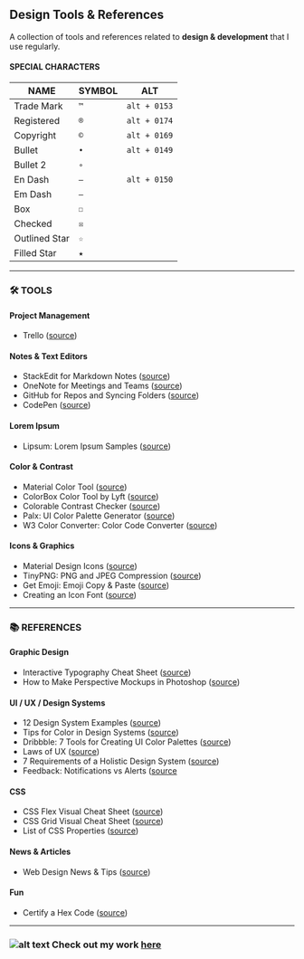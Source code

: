 ## Design Tools & References

A collection of tools and references related to **design & development** that I use regularly.

#### SPECIAL CHARACTERS

| NAME | SYMBOL | ALT |
| --- | --- | --- |
| Trade Mark | `™` | `alt + 0153` |
| Registered | `®` | `alt + 0174` |
| Copyright | `©` | `alt + 0169` |
| Bullet | `•` | `alt + 0149` | 
| Bullet 2 | `∘` |
| En Dash | `–` | `alt + 0150` |
| Em Dash | `—` | 
| Box | `☐` |
| Checked | `☒` |
| Outlined Star | `☆` |
| Filled Star | `★` |


---

### 🛠️ TOOLS

#### Project Management

- Trello ([source](https://www.trello.com))

#### Notes & Text Editors

- StackEdit for Markdown Notes ([source](https://stackedit.io/app#))
- OneNote for Meetings and Teams ([source](https://www.onenote.com))
- GitHub for Repos and Syncing Folders ([source](https://www.github.com))
- CodePen ([source](https://codepen.io/))

#### Lorem Ipsum

- Lipsum: Lorem Ipsum Samples ([source](https://www.lipsum.com/))

#### Color & Contrast

- Material Color Tool ([source](https://material.io/resources/color/#!/?view.left=0&view.right=0&primary.color=6002ee))
- ColorBox Color Tool by Lyft ([source](https://www.colorbox.io/))
- Colorable Contrast Checker ([source](https://colorable.jxnblk.com/bbbbbb/ffffff))
- Palx: UI Color Palette Generator ([source](https://palx.jxnblk.com/))
- W3 Color Converter: Color Code Converter ([source](https://www.w3schools.com/colors/colors_converter.asp))

#### Icons & Graphics

- Material Design Icons ([source](https://material.io/resources/icons/?style=baseline))
- TinyPNG: PNG and JPEG Compression ([source](https://tinypng.com/))
- Get Emoji: Emoji Copy & Paste ([source](https://getemoji.com/))
- Creating an Icon Font ([source](https://mediatemple.net/blog/tips/creating-implementing-icon-font-tutorial/))

---

### 📚 REFERENCES

#### Graphic Design

- Interactive Typography Cheat Sheet ([source](https://codepo8.github.io/typography-cheatsheet/))
- How to Make Perspective Mockups in Photoshop ([source](https://www.youtube.com/watch?v=eeNJr3YBw6Q))

#### UI / UX / Design Systems

- 12 Design System Examples ([source](https://medium.com/@siw_grinaker/top-12-design-systems-b598368be5a6))
- Tips for Color in Design Systems ([source](https://medium.com/eightshapes-llc/color-in-design-systems-a1c80f65fa3))
- Dribbble: 7 Tools for Creating UI Color Palettes ([source](https://dribbble.com/stories/2019/10/25/7-ui-tools-for-better-color-palettes?ref=webdesignernews.com))
- Laws of UX ([source](https://lawsofux.com/))
- 7 Requirements of a Holistic Design System ([source](https://blog.marvelapp.com/holistic-design-system/?ref=webdesignernews.com))
- Feedback: Notifications vs Alerts ([source](https://ux.stackexchange.com/questions/91406/what-is-the-difference-between-alert-notification-banner-and-toast-message)

#### CSS

- CSS Flex Visual Cheat Sheet ([source](http://flexbox.malven.co/))
- CSS Grid Visual Cheat Sheet ([source](http://grid.malven.co/))
- List of CSS Properties ([source](https://www.tutorialrepublic.com/css-reference/css3-properties.php))

#### News & Articles

- Web Design News & Tips ([source](https://www.webdesignernews.com/))

#### Fun

- Certify a Hex Code ([source](https://kolormark.com/))

---

### ![alt text](https://www.linepup.com/favicon-32x32.png "Linepup Design Co.") Check out my work [here](https://www.linepup.com)
